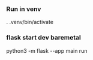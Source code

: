 ### Run in venv
. .venv/bin/activate

### flask start dev baremetal
python3 -m flask --app main run

